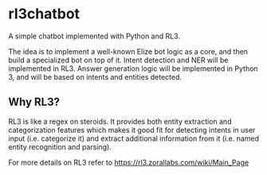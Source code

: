 # rl3chatbot
A simple chatbot implemented with Python and RL3.

The idea is to implement a well-known Elize bot logic as a core, and then build a specialized bot on top of it. Intent detection and NER will be implemented in RL3. Answer generation logic will be
implemented in Python 3, and will be based on intents and entities detected.

## Why RL3?

RL3 is like a regex on steroids. It provides both entity extraction and categorization features which makes it good fit for detecting intents in user input (i.e. categorize it) and
extract additional information from it (i.e. named entity recognition and parsing).

For more details on RL3 refer to https://rl3.zorallabs.com/wiki/Main_Page
